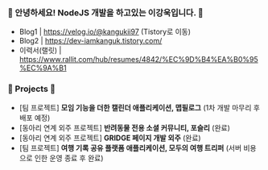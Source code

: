 ### 👋 안녕하세요! NodeJS 개발을 하고있는 이강욱입니다. 👋

- Blog1 | https://velog.io/@kangukii97 (Tistory로 이동)
- Blog2 | https://dev-iamkanguk.tistory.com/
- 이력서(랠릿) | https://www.rallit.com/hub/resumes/4842/%EC%9D%B4%EA%B0%95%EC%9A%B1

### 🍎 Projects 🍎
- [팀 프로젝트] **모임 기능을 더한 캘린더 애플리케이션, 맵필로그** (1차 개발 마무리 후 배포 예정)
- [동아리 연계 외주 프로젝트] **반려동물 전용 소셜 커뮤니티, 포슬리** (완료)
- [동아리 연계 외주 프로젝트] **GRIDGE 페이지 개발 외주** (완료)
- [팀 프로젝트] **여행 기록 공유 플랫폼 애플리케이션, 모두의 여행 트리퍼** (서버 비용으로 인한 운영 종료 후 완료)
